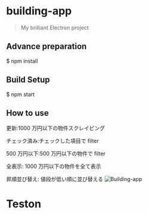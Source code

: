 # building-app

> My brilliant Electron project

## Advance preparation

$ npm install

## Build Setup

$ npm start

## How to use

更新:1000 万円以下の物件スクレイピング

チェック済み:チェックした項目で filter

500 万円以下:500 万円以下の物件で filter

全表示: 1000 万円以下の物件を全て表示

昇順並び替え: 値段が低い順に並び替える
![Building-app](https://user-images.githubusercontent.com/90078114/229685495-6332a1c4-e166-4cc4-800a-9bc7ab23c661.gif)
# Teston

